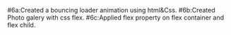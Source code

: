 #6a:Created a bouncing loader animation using html&Css.
#6b:Created Photo galery with css flex.
#6c:Applied flex property on flex container and flex child.

